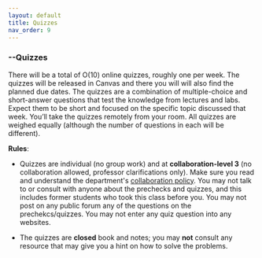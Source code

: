 ```yaml
---
layout: default 
title: Quizzes
nav_order: 9
---
```



### --Quizzes 

There will be a total of O(10) online quizzes, roughly one per week. The quizzes will be released in Canvas and there you will will also find the planned due dates.  The quizzes are a combination of multiple-choice and short-answer questions that test the knowledge from lectures and labs. Expect them to be short and focused on the specific topic discussed that week. You’ll take the quizzes remotely from your room. All quizzes are weighed equally (although the number of questions in each will be different).

**Rules**: 
- Quizzes are individual (no group work) and  at __collaboration-level 3__ (no collaboration allowed, professor clarifications only).  Make sure you read and understand the department's [collaboration policy](https://turing.bowdoin.edu/dept/collab.php). You may not talk to or consult with anyone about the prechecks and quizzes, and this includes former students who took this class before you. You may not post on any public forum any of the questions on the prechekcs/quizzes. You may not enter any quiz question into any websites.  

- The quizzes are __closed__ book and notes; you may __not__ consult any resource that may give you a hint on how to solve the problems.  

